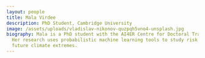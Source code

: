 ```yaml
---
layout: people
title: Mala Virdee
description: PhD Student, Cambridge University
image: /assets/uploads/vladislav-nikonov-quzpqh5vno4-unsplash.jpg
biography: Mala is a PhD student with the AI4ER Centre for Doctoral Training.
  Her research uses probabilistic machine learning tools to study risk from
  future climate extremes.
---
```

